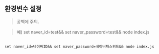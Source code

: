## 환경변수 설정 
> 공백에 주의.

> 예) set naver_id=test&& set naver_password=test&& node index.js
```shell 

set naver_id=네이버ID&& set naver_password=네이버패스워드&& node index.js
```

